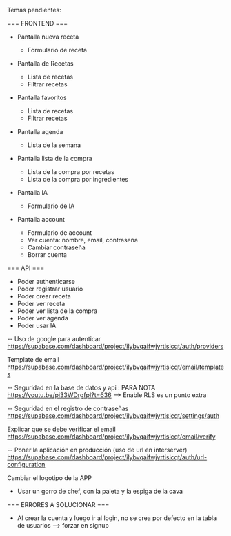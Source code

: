 Temas pendientes:

=== FRONTEND ===

- Pantalla nueva receta

  - Formulario de receta

- Pantalla de Recetas
  - Lista de recetas
  - Filtrar recetas
- Pantalla favoritos
  - Lista de recetas
  - Filtrar recetas
- Pantalla agenda
  - Lista de la semana
- Pantalla lista de la compra
  - Lista de la compra por recetas
  - Lista de la compra por ingredientes
- Pantalla IA

  - Formulario de IA

- Pantalla account
  - Formulario de account
  - Ver cuenta: nombre, email, contraseña
  - Cambiar contraseña
  - Borrar cuenta

=== API ===

- Poder authenticarse
- Poder registrar usuario
- Poder crear receta
- Poder ver receta
- Poder ver lista de la compra
- Poder ver agenda
- Poder usar IA

-- Uso de google para autenticar
https://supabase.com/dashboard/project/ilybvqaifwjyrtislcqt/auth/providers

Template de email
https://supabase.com/dashboard/project/ilybvqaifwjyrtislcqt/email/templates

-- Seguridad en la base de datos y api : PARA NOTA
https://youtu.be/pi33WDrgfpI?t=636 --> Enable RLS es un punto extra

-- Seguridad en el registro de contraseñas
https://supabase.com/dashboard/project/ilybvqaifwjyrtislcqt/settings/auth

Explicar que se debe verificar el email
https://supabase.com/dashboard/project/ilybvqaifwjyrtislcqt/email/verify

-- Poner la aplicación en producción (uso de url en interserver)
https://supabase.com/dashboard/project/ilybvqaifwjyrtislcqt/auth/url-configuration

Cambiar el logotipo de la APP

- Usar un gorro de chef, con la paleta y la espiga de la cava

=== ERRORES A SOLUCIONAR ===

- Al crear la cuenta y luego ir al login, no se crea por defecto en la tabla de usuarios --> forzar en signup

